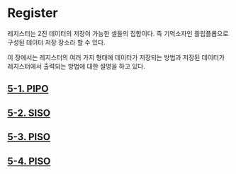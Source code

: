 
# Register

레지스터는 2진 데이터의 저장이 가능한 셀들의 집합이다. 즉 기억소자인 플립플롭으로 구성된 데이터 저장 장소라 할 수 있다. 

이 장에서는 레지스터의 여러 가지 형태에 데이터가 저장되는 방법과 저장된 데이터가 레지스터에서 출력되는 방법에 대한 설명을 하고 있다. 


## [5-1. PIPO](https://github.com/hanback-lab/SACT/blob/main/05_Register/5-1.PIPO.md)

## [5-2. SISO](https://github.com/hanback-lab/SACT/blob/main/05_Register/5-2.SISO.md)

## [5-3. PISO](https://github.com/hanback-lab/SACT/blob/main/05_Register/5-3.PISO.md)

## [5-4. PISO](https://github.com/hanback-lab/SACT/blob/main/05_Register/5-4.SIPO.md)
